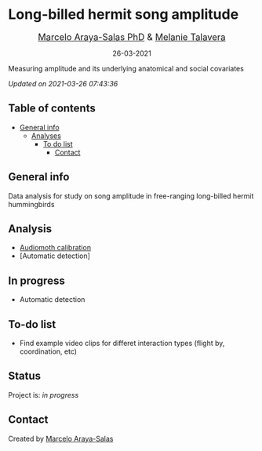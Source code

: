 Long-billed hermit song amplitude
================
<center>

<font size="4"><a href="http://marceloarayasalas.weebly.com/">Marcelo
Araya-Salas PhD</a> &
<a href="https://scholar.google.com/citations?user=0a8k9T8AAAAJ&hl=es&oi=ao">
Melanie Talavera</a></font>

</center>
<center>

26-03-2021

</center>

<!-- Description  -->

Measuring amplitude and its underlying anatomical and social covariates

*Updated on 2021-03-26 07:43:36*

<!-- README.md is generated from README.Rmd. Please edit that file -->

## Table of contents

  - [General info](#general-info)
      - [Analyses](#Analyses)
          - [To do list](#to-do-list)
              - [Contact](#contact)

## General info

Data analysis for study on song amplitude in free-ranging long-billed
hermit hummingbirds

## Analysis

  - [Audiomoth
    calibration](https://rpubs.com/marcelo-araya-salas/745581)
  - \[Automatic detection\]

## In progress

  - Automatic detection

## To-do list

  - Find example video clips for differet interaction types (flight by,
    coordination, etc)

## Status

Project is: *in progress*

## Contact

Created by [Marcelo Araya-Salas](https://marceloarayasalas.weebly.com/)

<!-- #### discusion -->

<!-- # title: Cultural evolution hummingbirds  -->

<!-- do alignments matter? compare convergence across aligent methods (prank, all equal, optimal) -->

<!-- hacer machote para el aticulo -->
